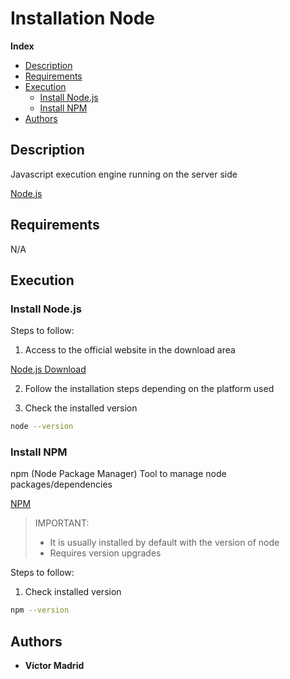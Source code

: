 <h1>Installation Node</h1>





**Index**
- [Description](#description)
- [Requirements](#requirements)
- [Execution](#execution)
  - [Install Node.js](#install-nodejs)
  - [Install NPM](#install-npm)
- [Authors](#authors)





## Description

Javascript execution engine running on the server side

[Node.js](https://nodejs.org)





## Requirements

N/A





## Execution

### Install Node.js

Steps to follow:

1. Access to the official website in the download area

[Node.js Download](https://nodejs.org/en/download/)

2. Follow the installation steps depending on the platform used

3. Check the installed version

```bash
node --version
```





### Install NPM

npm (Node Package Manager) Tool to manage node packages/dependencies

[NPM](https://www.npmjs.com/)


>IMPORTANT:
>* It is usually installed by default with the version of node
>* Requires version upgrades


Steps to follow:

1. Check installed version

```bash
npm --version
```





## Authors

* **Víctor Madrid**